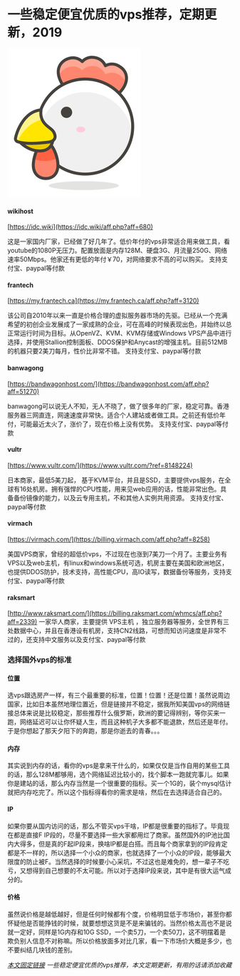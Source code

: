 # 一些稳定便宜优质的vps推荐，定期更新，2019

![2019稳定便宜的vps推荐，国外vps排行，中国vpn购买推荐，优质国外vps推荐，机房多、速度快、稳定好用，"banwagong怎么样"，vpns优惠码 "国外vps" "便宜vps" "vps推荐" "价格" "试用" "比较" "哪个好用" "netflix中国"](/image/logo.jpg "vps")

#### wikihost
[https://idc.wiki](https://idc.wiki/aff.php?aff=680)

这是一家国内厂家，已经做了好几年了。低价年付的vps非常适合用来做工具，看youtube的1080P无压力。配置放面是内存128M、硬盘3G、月流量250G、网络速率50Mbps。他家还有更低的年付￥70，对网络要求不高的可以购买。 支持支付宝、paypal等付款

#### frantech
[https://my.frantech.ca](https://my.frantech.ca/aff.php?aff=3120)

该公司自2010年以来一直是价格合理的虚拟服务器市场的先驱。已经从一个充满希望的初创企业发展成了一家成熟的企业，可在高峰的时候表现出色，并始终以总正常运行时间为目标。从OpenVZ、KVM、KVM存储或Windows VPS产品中进行选择，并使用Stallion控制面板、DDOS保护和Anycast的增强主机。目前512MB的机器只要2美刀每月，性价比非常不错。 支持支付宝、paypal等付款

#### banwagong
[https://bandwagonhost.com/](https://bandwagonhost.com/aff.php?aff=51270)

banwagong可以说无人不知，无人不晓了，做了很多年的厂家，稳定可靠。香港服务器三网直连，网速速度非常快。适合个人建站或者做工具。之前还有低价年付，可能最近太火了，涨价了，现在价格上没有优势。 支持支付宝、paypal等付款

#### vultr
[https://www.vultr.com/](https://www.vultr.com/?ref=8148224)

日本商家，最低5美刀起， 基于KVM平台，并且是SSD，主要提供vps服务，在全球有16处机房。拥有强悍的CPU性能，用来见web应用的话，性能非常出色。具备备份镜像的能力，以及云专用主机，不和其他人实例共用资源。 支持支付宝、paypal等付款

#### virmach
[https://virmach.com/](https://billing.virmach.com/aff.php?aff=8258)

美国VPS商家，曾经的超低价vps，不过现在也涨到7美刀一个月了。主要业务有VPS以及web主机，有linux和windows系统可选，机房主要在美国和欧洲地区，也提供DDOS防护，技术支持，高性能CPU，高IO读写，数据备份等服务，支持支付宝、paypal等付款

#### raksmart
[http://www.raksmart.com/](https://billing.raksmart.com/whmcs/aff.php?aff=2339)
一家华人商家，主要提供 VPS主机 ，独立服务器等服务，全世界有三处数据中心，并且在香港设有机房，支持CN2线路，可想而知访问速度是非常不过的，还支持中文服务以及支付宝、paypal等付款

### 选择国外vps的标准

#### 位置

选vps跟选房产一样，有三个最重要的标准，位置！位置！还是位置！虽然说周边国家，比如日本虽然地理位置近，但是链接并不稳定，据我所知美国vps的网络链接总体来说是比较稳定，那些推荐什么俄罗斯，欧洲的要记得辨别，等你买来一跑，网络延迟可以让你怀疑人生，而且这种机子大多都不能退款，然后还是年付。于是你想起了那天夕阳下的奔跑，那是你逝去的青春。。。

#### 内存

其实说到内存的话，看你的vps是拿来干什么的，如果仅仅是当作自用的某些工具的话，那么128M都够用，选个网络延迟比较小的，找个脚本一跑就完事儿。如果你是建站的话，那么内存当然是一个很重要的指标。买一个1G的，装个mysql估计就把内存吃完了。所以这个指标得看你的需求是啥，然后在去选择适合自己的。

#### IP

如果你要从国内访问的话，那么不管买vps干啥，IP都是很重要的指标了。毕竟现在都是直接F IP段的，尽量不要选择一些大家都用烂了商家。虽然国外的IP池比国内大得多，但是真的F起IP段来，换啥IP都是白搭。而且每个商家拿到的IP段肯定都是不一样的，所以选择一个小众的商家，也就选择了一个小众的IP段，能够最大限度的防止被F。当然选择的时候要小心采坑，不过这也是难免的，想一辈子不吃亏，又想得到自己想要的不太可能。所以对于选择IP段来说，其中是有很大运气成分的。

#### 价格

虽然说价格是越低越好，但是任何时候都有个度，价格明显低于市场价，甚至你都怀疑他是否能挣钱的时候，就要想想这货是不是来骗钱的。当然价格太高也不是说就一定好，同样是1G内存和10G SSD，一个卖5刀，一个卖50刀，这不明摆着是欺负别人信息不对称嘛。所以价格放面多对比几家，看一下市场价大概是多少，也不要纠结几块钱的差别。

*[本文固定链接](https://topvps.github.io) 一些稳定便宜优质的vps推荐，本文定期更新，有用的话请添加收藏*

